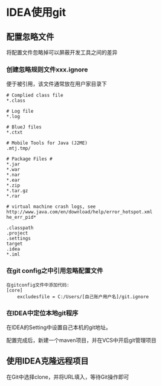 # IDEA使用git

## 配置忽略文件

将配置文件忽略掉可以屏蔽开发工具之间的差异

### 创建忽略规则文件xxx.ignore

便于被引用，该文件通常放在用户家目录下

```
# Complied class file
*.class

# Log file
*.log

# BlueJ files
*.ctxt

# Mobile Tools for Java (J2ME)
.mtj.tmp/

# Package Files #
*.jar
*.war
*.nar
*.ear
*.zip
*.tar.gz
*.rar

# virtual machine crash logs, see http://www.java.com/en/download/help/error_hotspot.xml
he_err_pid*

.classpath
.project
.settings
target
.idea
*.iml
```

### 在git config之中引用忽略配置文件

```
在gitconfig文件中添加代码:
[core]
	excludesfile = C:/Users/[自己账户用户名]/git.ignore
```

### 在IDEA中定位本地git程序

在IDEA的Setting中设置自己本机的git地址。

配置完成后，新建一个maven项目，并在VCS中开启git管理项目

## 使用IDEA克隆远程项目

在Git中选择clone，并将URL填入，等待Git操作即可